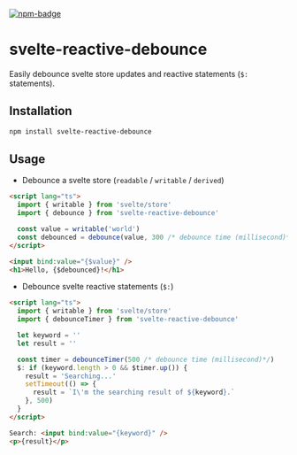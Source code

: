 [![npm-badge](https://badge.fury.io/js/svelte-reactive-debounce.svg)](https://www.npmjs.com/package/svelte-reactive-debounce)

# svelte-reactive-debounce

Easily debounce svelte store updates and reactive statements (`$:` statements).

## Installation

```bash
npm install svelte-reactive-debounce
```

## Usage

- Debounce a svelte store (`readable` / `writable` / `derived`)

```html
<script lang="ts">
  import { writable } from 'svelte/store'
  import { debounce } from 'svelte-reactive-debounce'

  const value = writable('world')
  const debounced = debounce(value, 300 /* debounce time (millisecond)*/)
</script>

<input bind:value="{$value}" />
<h1>Hello, {$debounced}!</h1>
```

- Debounce svelte reactive statements (`$:`)

```html
<script lang="ts">
  import { writable } from 'svelte/store'
  import { debounceTimer } from 'svelte-reactive-debounce'

  let keyword = ''
  let result = ''

  const timer = debounceTimer(500 /* debounce time (millisecond)*/)
  $: if (keyword.length > 0 && $timer.up()) {
    result = 'Searching...'
    setTimeout(() => {
      result = `I\'m the searching result of ${keyword}.`
    }, 500)
  }
</script>

Search: <input bind:value="{keyword}" />
<p>{result}</p>
```
